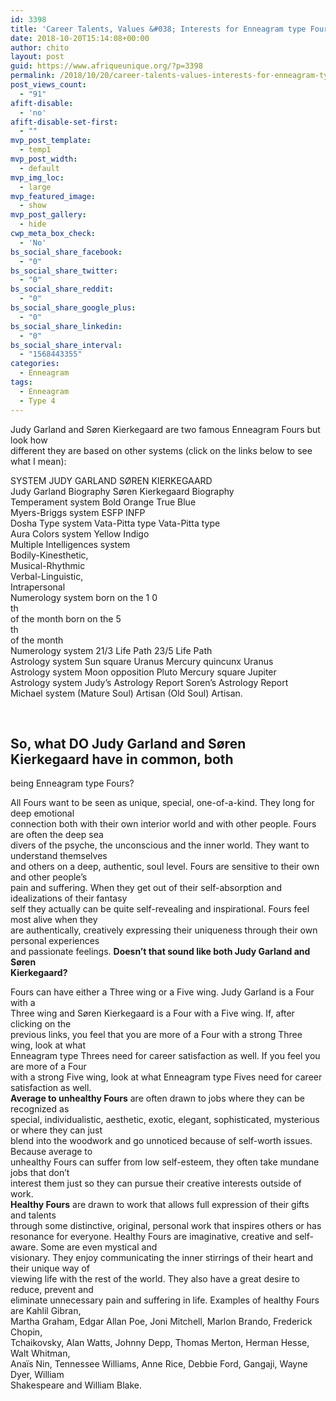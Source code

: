 ```yaml
---
id: 3398
title: 'Career Talents, Values &#038; Interests for Enneagram type Fours'
date: 2018-10-20T15:14:08+00:00
author: chito
layout: post
guid: https://www.afriqueunique.org/?p=3398
permalink: /2018/10/20/career-talents-values-interests-for-enneagram-type-fours/
post_views_count:
  - "91"
afift-disable:
  - 'no'
afift-disable-set-first:
  - ""
mvp_post_template:
  - temp1
mvp_post_width:
  - default
mvp_img_loc:
  - large
mvp_featured_image:
  - show
mvp_post_gallery:
  - hide
cwp_meta_box_check:
  - 'No'
bs_social_share_facebook:
  - "0"
bs_social_share_twitter:
  - "0"
bs_social_share_reddit:
  - "0"
bs_social_share_google_plus:
  - "0"
bs_social_share_linkedin:
  - "0"
bs_social_share_interval:
  - "1568443355"
categories:
  - Enneagram
tags:
  - Enneagram
  - Type 4
---
```

Judy Garland and Søren Kierkegaard are two famous Enneagram Fours but look how  
different they are based on other systems (click on the links below to see what I mean):

SYSTEM JUDY GARLAND SØREN KIERKEGAARD  
Judy Garland Biography Søren Kierkegaard Biography  
Temperament system Bold Orange True Blue  
Myers-Briggs system ESFP INFP  
Dosha Type system Vata-Pitta type Vata-Pitta type  
Aura Colors system Yellow Indigo  
Multiple Intelligences system  
Bodily-Kinesthetic,  
Musical-Rhythmic  
Verbal-Linguistic,  
Intrapersonal  
Numerology system born on the 1 0  
th  
of the month born on the 5  
th  
of the month  
Numerology system 21/3 Life Path 23/5 Life Path  
Astrology system Sun square Uranus Mercury quincunx Uranus  
Astrology system Moon opposition Pluto Mercury square Jupiter  
Astrology system Judy’s Astrology Report Soren’s Astrology Report  
Michael system (Mature Soul) Artisan (Old Soul) Artisan.

&nbsp;

## So, what DO Judy Garland and Søren Kierkegaard have in common, both  
being Enneagram type Fours?

All Fours want to be seen as unique, special, one-of-a-kind. They long for deep emotional  
connection both with their own interior world and with other people. Fours are often the deep sea  
divers of the psyche, the unconscious and the inner world. They want to understand themselves  
and others on a deep, authentic, soul level. Fours are sensitive to their own and other people’s  
pain and suffering. When they get out of their self-absorption and idealizations of their fantasy  
self they actually can be quite self-revealing and inspirational. Fours feel most alive when they  
are authentically, creatively expressing their uniqueness through their own personal experiences  
and passionate feelings. **Doesn’t that sound like both Judy Garland and Søren**  
**Kierkegaard?**

Fours can have either a Three wing or a Five wing. Judy Garland is a Four with a  
Three wing and Søren Kierkegaard is a Four with a Five wing. If, after clicking on the  
previous links, you feel that you are more of a Four with a strong Three wing, look at what  
Enneagram type Threes need for career satisfaction as well. If you feel you are more of a Four  
with a strong Five wing, look at what Enneagram type Fives need for career satisfaction as well.  
**Average to unhealthy Fours** are often drawn to jobs where they can be recognized as  
special, individualistic, aesthetic, exotic, elegant, sophisticated, mysterious or where they can just  
blend into the woodwork and go unnoticed because of self-worth issues. Because average to  
unhealthy Fours can suffer from low self-esteem, they often take mundane jobs that don’t  
interest them just so they can pursue their creative interests outside of work.  
**Healthy Fours** are drawn to work that allows full expression of their gifts and talents  
through some distinctive, original, personal work that inspires others or has resonance for&nbsp;everyone. Healthy Fours are imaginative, creative and self-aware. Some are even mystical and  
visionary. They enjoy communicating the inner stirrings of their heart and their unique way of  
viewing life with the rest of the world. They also have a great desire to reduce, prevent and  
eliminate unnecessary pain and suffering in life. Examples of healthy Fours are Kahlil Gibran,  
Martha Graham, Edgar Allan Poe, Joni Mitchell, Marlon Brando, Frederick Chopin,  
Tchaikovsky, Alan Watts, Johnny Depp, Thomas Merton, Herman Hesse, Walt Whitman,  
Anaïs Nin, Tennessee Williams, Anne Rice, Debbie Ford, Gangaji, Wayne Dyer, William  
Shakespeare and William Blake.